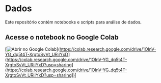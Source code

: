 # Dados

Este repositório contém notebooks e scripts para análise de dados.

## Acesse o notebook no Google Colab

[![Abrir no Google Colab]([https://colab.research.google.com/assets/colab-badge.svg)](https://colab.research.google.com/drive/1OlnV-YG_dq5t4T-XrgtoSvVt_URiIYxD](https://colab.research.google.com/drive/1OlnV-YG_dq5t4T-XrgtoSvVt_URiIYxD?usp=sharing](https://colab.research.google.com/drive/1OlnV-YG_dq5t4T-XrgtoSvVt_URiIYxD?usp=sharing])]

